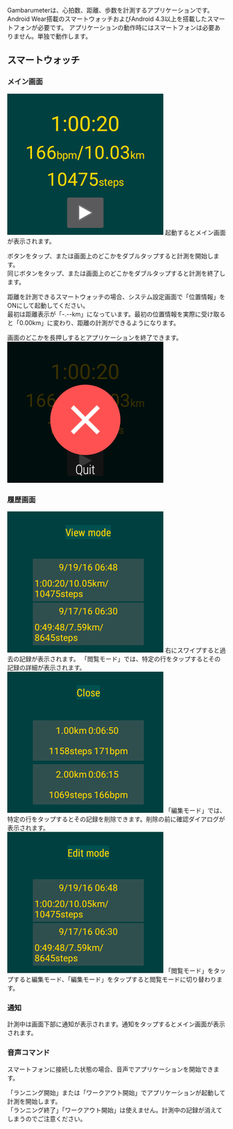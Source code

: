 Gambarumeterは、心拍数、距離、歩数を計測するアプリケーションです。
Android Wear搭載のスマートウォッチおよびAndroid 4.3以上を搭載したスマートフォンが必要です。
アプリケーションの動作時にはスマートフォンは必要ありません。単独で動作します。

## スマートウォッチ

### メイン画面

![Main view](screenshots/watch-main.png)
起動するとメイン画面が表示されます。

ボタンをタップ、または画面上のどこかをダブルタップすると計測を開始します。  
同じボタンをタップ、または画面上のどこかをダブルタップすると計測を終了します。 

距離を計測できるスマートウォッチの場合、システム設定画面で「位置情報」をONにして起動してください。  
最初は距離表示が「-.--km」になっています。最初の位置情報を実際に受け取ると「0.00km」に変わり、距離の計測ができるようになります。

画面のどこかを長押しするとアプリケーションを終了できます。
![Detail view](screenshots/watch-quit.png)

### 履歴画面

![History view](screenshots/watch-history-view.png)
右にスワイプすると過去の記録が表示されます。
「閲覧モード」では、特定の行をタップするとその記録の詳細が表示されます。  
![Detail view](screenshots/watch-detail.png)
「編集モード」では、特定の行をタップするとその記録を削除できます。削除の前に確認ダイアログが表示されます。  
![History view](screenshots/watch-history-edit.png)
「閲覧モード」をタップすると編集モード、「編集モード」をタップすると閲覧モードに切り替わります。

### 通知

計測中は画面下部に通知が表示されます。通知をタップするとメイン画面が表示されます。


### 音声コマンド

スマートフォンに接続した状態の場合、音声でアプリケーションを開始できます。

「ランニング開始」または「ワークアウト開始」でアプリケーションが起動して計測を開始します。  
「ランニング終了」「ワークアウト開始」は使えません。計測中の記録が消えてしまうのでご注意ください。


